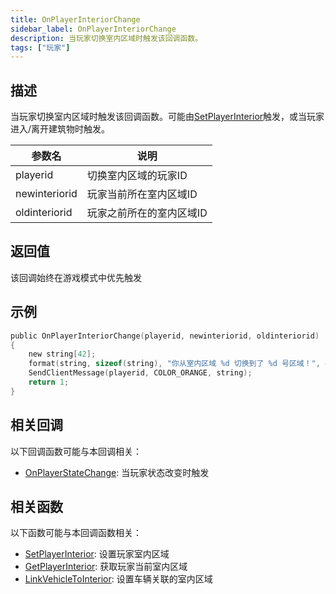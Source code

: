 ```yaml
---
title: OnPlayerInteriorChange
sidebar_label: OnPlayerInteriorChange
description: 当玩家切换室内区域时触发该回调函数。
tags: ["玩家"]
---
```


## 描述

当玩家切换室内区域时触发该回调函数。可能由[SetPlayerInterior](../functions/SetPlayerInterior)触发，或当玩家进入/离开建筑物时触发。

| 参数名        | 说明                     |
| ------------- | ------------------------ |
| playerid      | 切换室内区域的玩家ID     |
| newinteriorid | 玩家当前所在室内区域ID   |
| oldinteriorid | 玩家之前所在的室内区域ID |

## 返回值

该回调始终在游戏模式中优先触发

## 示例

```c
public OnPlayerInteriorChange(playerid, newinteriorid, oldinteriorid)
{
    new string[42];
    format(string, sizeof(string), "你从室内区域 %d 切换到了 %d 号区域！", oldinteriorid, newinteriorid);
    SendClientMessage(playerid, COLOR_ORANGE, string);
    return 1;
}
```

## 相关回调

以下回调函数可能与本回调相关：

- [OnPlayerStateChange](OnPlayerStateChange): 当玩家状态改变时触发

## 相关函数

以下函数可能与本回调函数相关：

- [SetPlayerInterior](../functions/SetPlayerInterior): 设置玩家室内区域
- [GetPlayerInterior](../functions/GetPlayerInterior): 获取玩家当前室内区域
- [LinkVehicleToInterior](../functions/LinkVehicleToInterior): 设置车辆关联的室内区域
